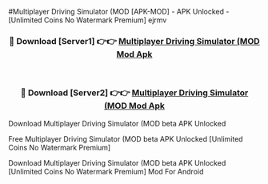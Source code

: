 #Multiplayer Driving Simulator (MOD [APK-MOD] - APK Unlocked - [Unlimited Coins No Watermark Premium] ejrmv



<div align="center">

<h3>🔴 Download [Server1] 👉👉 <a href="https://momento.my/?title=Multiplayer_Driving_Simulator_(MOD">Multiplayer Driving Simulator (MOD Mod Apk</a></h3><br>

<h3>🔴 Download [Server2] 👉👉 <a href="https://momento.my/?title=Multiplayer_Driving_Simulator_(MOD">Multiplayer Driving Simulator (MOD Mod Apk</a></h3>
</div>



Download Multiplayer Driving Simulator (MOD beta APK Unlocked

Free Multiplayer Driving Simulator (MOD beta APK Unlocked [Unlimited Coins No Watermark Premium]

Download Multiplayer Driving Simulator (MOD beta APK Unlocked [Unlimited Coins No Watermark Premium] Mod For Android
